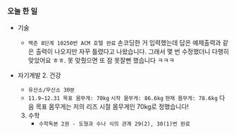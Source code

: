 ### 오늘 한 일

- 기술
  - `백준 8단계 10250번 ACM 호텔 완료`
    손코딩한 거 입력했는데 답은 예제출력과 같은 출력이 나오지만 자꾸 틀렸다고 나왔습니다. 그래서 몇 번 수정했더니 다행히 맞았어요 ㅎㅎ. 못 맞췄으면 또 잠 못잘뻔 했습니다 ㅋㅋㅋ
- 자기계발
  2. 건강
     - `유산소/무산소 30분`
     - `11.9~12.31 목표 몸무게: 70kg`
       `시작 몸무게: 86.6kg`
       `현재 몸무게: 78.6kg`
        다음 목표 몸무게는 저의 리즈 시절 몸무게인 70kg로 정했습니다!

  3. 수학
     - `수학독본 2권 - 도형과 수나 식의 관계 29(2), 30(1)번 완료`